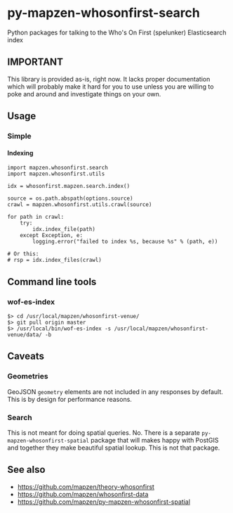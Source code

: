 # py-mapzen-whosonfirst-search

Python packages for talking to the Who's On First (spelunker) Elasticsearch index

## IMPORTANT

This library is provided as-is, right now. It lacks proper
documentation which will probably make it hard for you to use unless
you are willing to poke and around and investigate things on your
own.

## Usage

### Simple


#### Indexing

```
import mapzen.whosonfirst.search
import mapzen.whosonfirst.utils

idx = whosonfirst.mapzen.search.index()

source = os.path.abspath(options.source)
crawl = mapzen.whosonfirst.utils.crawl(source)

for path in crawl:
    try:
        idx.index_file(path)
    except Exception, e:
        logging.error("failed to index %s, because %s" % (path, e))

# Or this:
# rsp = idx.index_files(crawl)
```

## Command line tools

### wof-es-index

```
$> cd /usr/local/mapzen/whosonfirst-venue/
$> git pull origin master
$> /usr/local/bin/wof-es-index -s /usr/local/mapzen/whosonfirst-venue/data/ -b
```

## Caveats

### Geometries

GeoJSON `geometry` elements are not included in any responses by default. This is by design for performance reasons. 

### Search 

This is not meant for doing spatial queries. No. There is a separate `py-mapzen-whosonfirst-spatial` package that will makes happy with PostGIS and together they make beautiful spatial lookup. This is not that package.

## See also

* https://github.com/mapzen/theory-whosonfirst
* https://github.com/mapzen/whosonfirst-data
* https://github.com/mapzen/py-mapzen-whosonfirst-spatial
